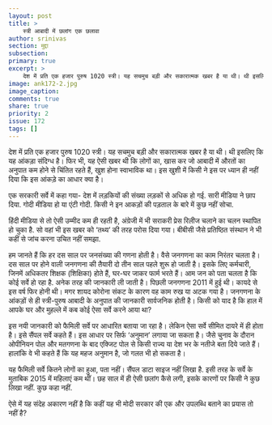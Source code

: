 ```yaml
---
layout: post
title: >
    स्त्री आबादी में छलांग एक छलावा
author: srinivas
section: मुद्दा
subsection:
primary: true
excerpt: >
    देश में प्रति एक हजार पुरुष 1020 स्त्री। यह सचमुच बड़ी और सकारात्मक खबर है या थी। थी इसलिए कि यह आंकड़ा संदिग्ध है। फिर भी, यह ऐसी खबर थी कि लोगों का, खास कर जो आबादी में औरतों का अनुपात कम होने से चिंतित रहते हैं, खुश होना स्वाभाविक था। 
image: ank172-2.jpg
image_caption: 
comments: true
share: true
priority: 2
issue: 172
tags: []
---
```


देश में प्रति एक हजार पुरुष 1020 स्त्री। यह सचमुच बड़ी और सकारात्मक खबर है या थी। थी इसलिए कि यह आंकड़ा संदिग्ध है। फिर भी, यह ऐसी खबर थी कि लोगों का, खास कर जो आबादी में औरतों का अनुपात कम होने से चिंतित रहते हैं, खुश होना स्वाभाविक था। इस खुशी में किसी ने इस पर ध्यान ही नहीं दिया कि इस आंकड़े का आधार क्या है।

एक सरकारी सर्वे में कहा गया- देश में लड़कियों की संख्या लड़कों से अधिक हो गई. सारी मीडिया ने छाप दिया. गोदी मीडिया हो या एंटी गोदी. किसी ने इन आकड़ों की पड़ताल के बारे में कुछ नहीं सोचा.

हिंदी मीडिया से तो ऐसी उम्मीद कम ही रहती है, अंग्रेजी में भी सराकरी प्रेस रिलीज चलाने का चलन स्थापित हो चुका है. सो वहां भी इस खबर को ‘तथ्य’ की तरह परोस दिया गया। बीबीसी जैसे प्रतिष्ठित संस्थान ने भी कहीं से जांच करना उचित नहीं समझा.

हम जानते हैं कि हर दस साल पर जनसंख्या की गणना होती है। वैसे जनगणना का काम निरंतर चलता है। दस साल पर होने वाली जनगणना की तैयारी दो तीन साल पहले शुरू हो जाती है। इसके लिए कर्मचारी, जिनमें अधिकतर शिक्षक (शिक्षिका) होते हैं, घर-घर जाकर फार्म भरते हैं। आम जन को पता चलता है कि कोई सर्वे हो रहा है. अनेक तरह की जानकारी ली जाती है। पिछली जनगणना 2011 में हुई थी। कायदे से इस वर्ष फिर होनी थी। मगर शायद कोरोना संकट के कारण वह काम रुख या अटक गया है। जनगणना के आंकड़ों से ही स्त्री-पुरुष आबादी के अनुपात की जानकारी सार्वजनिक होती है। किसी को याद है कि हाल में आपके घर और मुहल्ले में कब कोई ऐसा सर्वे करने आया था?

इस नयी जानकारी को फैमिली सर्वे पर आधारित बताया जा रहा है। लेकिन ऐसा सर्वे सीमित दायरे में ही होता है। इसे सैंपल सर्वे कहते हैं। इस आधार पर सिर्फ ‘अनुमान’ लगाया जा सकता है। जैसे चुनाव के दौरान ओपीनियन पोल और मतगणना के बाद एक्जिट पोल से किसी राज्य या देश भर के नतीजे बता दिये जाते हैं। हालांकि वे भी कहते हैं कि यह महज अनुमान है, जो गलत भी हो सकता है।

यह फैमिली सर्वे कितने लोगों का हुआ, पता नहीं। सैंपल डाटा साइज नहीं लिखा है. इसी तरह के सर्वे के मुताबिक 2015 में महिलाएं कम थीं। छह साल में ही ऐसी छलांग कैसे लगी, इसके कारणों पर किसी ने कुछ लिखा नहीं. कुछ कहा नहीं.

ऐसे में यह संदेह अकारण नहीं है कि कहीं यह भी मोदी सरकार की एक और उपलब्धि बताने का प्रयास तो नहीं है?